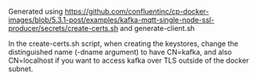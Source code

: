 Generated using https://github.com/confluentinc/cp-docker-images/blob/5.3.1-post/examples/kafka-mqtt-single-node-ssl-producer/secrets/create-certs.sh and generate-client.sh

In the create-certs.sh script, when creating the keystores, change the
distinguished name (-dname argument) to have CN=kafka, and also CN=localhost if
you want to access kafka over TLS outside of the docker subnet.
